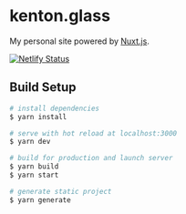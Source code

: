 # kenton.glass

My personal site powered by [Nuxt.js](https://nuxtjs.org).

[![Netlify Status](https://api.netlify.com/api/v1/badges/0dd718d1-a188-4c36-b9ff-2a8ccd29d6ae/deploy-status)](https://app.netlify.com/sites/kenton-glass/deploys)

## Build Setup

```bash
# install dependencies
$ yarn install

# serve with hot reload at localhost:3000
$ yarn dev

# build for production and launch server
$ yarn build
$ yarn start

# generate static project
$ yarn generate
```
